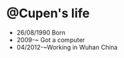 @Cupen's life
===============

- 26/08/1990 Born
- 2009-~ Got a computer
- 04/2012-~Working in Wuhan China
